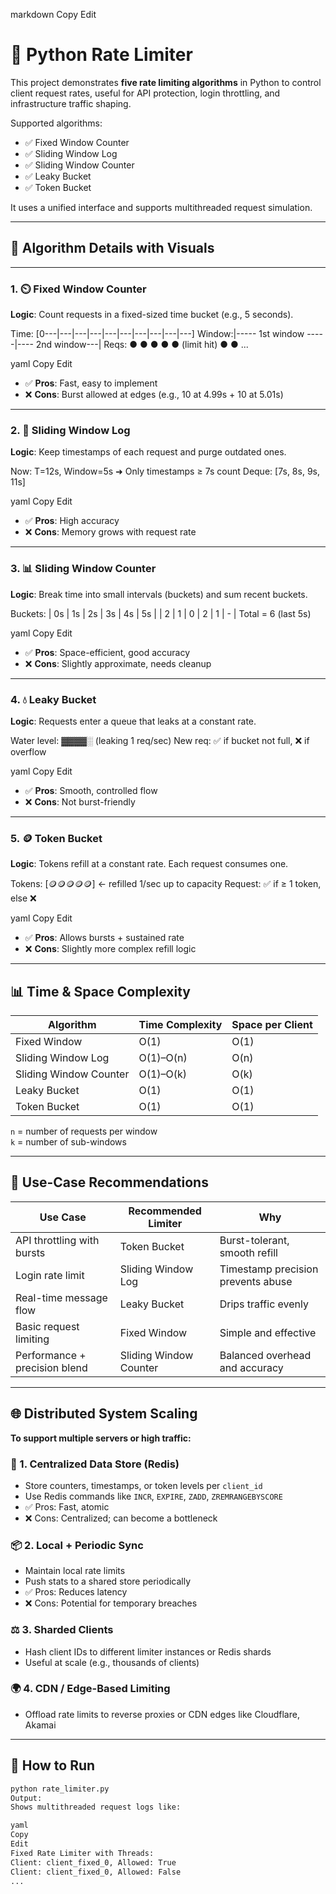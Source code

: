 
markdown
Copy
Edit
# 🚦 Python Rate Limiter

This project demonstrates **five rate limiting algorithms** in Python to control client request rates, useful for API protection, login throttling, and infrastructure traffic shaping.

Supported algorithms:
- ✅ Fixed Window Counter
- ✅ Sliding Window Log
- ✅ Sliding Window Counter
- ✅ Leaky Bucket
- ✅ Token Bucket

It uses a unified interface and supports multithreaded request simulation.

---

## 🧠 Algorithm Details with Visuals

---

### 1. ⏲️ Fixed Window Counter

**Logic**: Count requests in a fixed-sized time bucket (e.g., 5 seconds).

Time: [0---|---|---|---|---|---|---|---|---|---]
Window:|----- 1st window -----|---- 2nd window---|
Reqs: ● ● ● ● ● (limit hit) ● ● ...

yaml
Copy
Edit

- ✅ **Pros**: Fast, easy to implement  
- ❌ **Cons**: Burst allowed at edges (e.g., 10 at 4.99s + 10 at 5.01s)

---

### 2. 📜 Sliding Window Log

**Logic**: Keep timestamps of each request and purge outdated ones.

Now: T=12s, Window=5s ➜ Only timestamps ≥ 7s count
Deque: [7s, 8s, 9s, 11s]

yaml
Copy
Edit

- ✅ **Pros**: High accuracy  
- ❌ **Cons**: Memory grows with request rate

---

### 3. 📊 Sliding Window Counter

**Logic**: Break time into small intervals (buckets) and sum recent buckets.

Buckets:
| 0s | 1s | 2s | 3s | 4s | 5s |
| 2 | 1 | 0 | 2 | 1 | - |
Total = 6 (last 5s)

yaml
Copy
Edit

- ✅ **Pros**: Space-efficient, good accuracy  
- ❌ **Cons**: Slightly approximate, needs cleanup

---

### 4. 💧 Leaky Bucket

**Logic**: Requests enter a queue that leaks at a constant rate.

Water level: ▓▓▓▓░ (leaking 1 req/sec)
New req: ✅ if bucket not full, ❌ if overflow

yaml
Copy
Edit

- ✅ **Pros**: Smooth, controlled flow  
- ❌ **Cons**: Not burst-friendly

---

### 5. 🪙 Token Bucket

**Logic**: Tokens refill at a constant rate. Each request consumes one.

Tokens: [🪙🪙🪙🪙🪙] ← refilled 1/sec up to capacity
Request: ✅ if ≥ 1 token, else ❌

yaml
Copy
Edit

- ✅ **Pros**: Allows bursts + sustained rate  
- ❌ **Cons**: Slightly more complex refill logic

---

## 📊 Time & Space Complexity

| Algorithm              | Time Complexity | Space per Client |
|------------------------|------------------|------------------|
| Fixed Window           | O(1)             | O(1)             |
| Sliding Window Log     | O(1)–O(n)        | O(n)             |
| Sliding Window Counter | O(1)–O(k)        | O(k)             |
| Leaky Bucket           | O(1)             | O(1)             |
| Token Bucket           | O(1)             | O(1)             |

`n` = number of requests per window  
`k` = number of sub-windows

---

## 🧰 Use-Case Recommendations

| Use Case                       | Recommended Limiter       | Why                                       |
|--------------------------------|----------------------------|-------------------------------------------|
| API throttling with bursts     | Token Bucket               | Burst-tolerant, smooth refill             |
| Login rate limit               | Sliding Window Log         | Timestamp precision prevents abuse        |
| Real-time message flow         | Leaky Bucket               | Drips traffic evenly                      |
| Basic request limiting         | Fixed Window               | Simple and effective                      |
| Performance + precision blend  | Sliding Window Counter     | Balanced overhead and accuracy            |

---

## 🌐 Distributed System Scaling

**To support multiple servers or high traffic:**

### 🧱 1. Centralized Data Store (Redis)
- Store counters, timestamps, or token levels per `client_id`
- Use Redis commands like `INCR`, `EXPIRE`, `ZADD`, `ZREMRANGEBYSCORE`
- ✅ Pros: Fast, atomic  
- ❌ Cons: Centralized; can become a bottleneck

### 📦 2. Local + Periodic Sync
- Maintain local rate limits
- Push stats to a shared store periodically
- ✅ Pros: Reduces latency  
- ❌ Cons: Potential for temporary breaches

### ⚖️ 3. Sharded Clients
- Hash client IDs to different limiter instances or Redis shards
- Useful at scale (e.g., thousands of clients)

### 🌍 4. CDN / Edge-Based Limiting
- Offload rate limits to reverse proxies or CDN edges like Cloudflare, Akamai

---

## 🚀 How to Run

```bash
python rate_limiter.py
Output:
Shows multithreaded request logs like:

yaml
Copy
Edit
Fixed Rate Limiter with Threads:
Client: client_fixed_0, Allowed: True
Client: client_fixed_0, Allowed: False
...